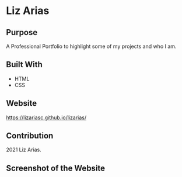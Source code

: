 # Liz Arias

## Purpose
A Professional Portfolio to highlight some of my projects and who I am.

## Built With
* HTML
* CSS

## Website
https://lizariasc.github.io/lizarias/

## Contribution
2021 Liz Arias.

## Screenshot of the Website
